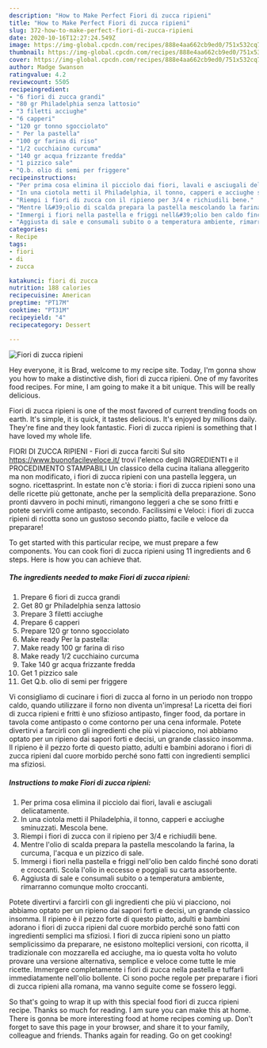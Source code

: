 ```yaml
---
description: "How to Make Perfect Fiori di zucca ripieni"
title: "How to Make Perfect Fiori di zucca ripieni"
slug: 372-how-to-make-perfect-fiori-di-zucca-ripieni
date: 2020-10-16T12:27:24.549Z
image: https://img-global.cpcdn.com/recipes/888e4aa662cb9ed0/751x532cq70/fiori-di-zucca-ripieni-recipe-main-photo.jpg
thumbnail: https://img-global.cpcdn.com/recipes/888e4aa662cb9ed0/751x532cq70/fiori-di-zucca-ripieni-recipe-main-photo.jpg
cover: https://img-global.cpcdn.com/recipes/888e4aa662cb9ed0/751x532cq70/fiori-di-zucca-ripieni-recipe-main-photo.jpg
author: Madge Swanson
ratingvalue: 4.2
reviewcount: 5505
recipeingredient:
- "6 fiori di zucca grandi"
- "80 gr Philadelphia senza lattosio"
- "3 filetti acciughe"
- "6 capperi"
- "120 gr tonno sgocciolato"
- " Per la pastella"
- "100 gr farina di riso"
- "1/2 cucchiaino curcuma"
- "140 gr acqua frizzante fredda"
- "1 pizzico sale"
- "Q.b. olio di semi per friggere"
recipeinstructions:
- "Per prima cosa elimina il picciolo dai fiori, lavali e asciugali delicatamente."
- "In una ciotola metti il Philadelphia, il tonno, capperi e acciughe sminuzzati. Mescola bene."
- "Riempi i fiori di zucca con il ripieno per 3/4 e richiudili bene."
- "Mentre l&#39;olio di scalda prepara la pastella mescolando la farina, la curcuma, l&#39;acqua e un pizzico di sale."
- "Immergi i fiori nella pastella e friggi nell&#39;olio ben caldo finché sono dorati e croccanti. Scola l&#39;olio in eccesso e poggiali su carta assorbente."
- "Aggiusta di sale e consumali subito o a temperatura ambiente, rimarranno comunque molto croccanti."
categories:
- Recipe
tags:
- fiori
- di
- zucca

katakunci: fiori di zucca 
nutrition: 188 calories
recipecuisine: American
preptime: "PT17M"
cooktime: "PT31M"
recipeyield: "4"
recipecategory: Dessert

---
```



![Fiori di zucca ripieni](https://img-global.cpcdn.com/recipes/888e4aa662cb9ed0/751x532cq70/fiori-di-zucca-ripieni-recipe-main-photo.jpg)

Hey everyone, it is Brad, welcome to my recipe site. Today, I'm gonna show you how to make a distinctive dish, fiori di zucca ripieni. One of my favorites food recipes. For mine, I am going to make it a bit unique. This will be really delicious.

Fiori di zucca ripieni is one of the most favored of current trending foods on earth. It's simple, it is quick, it tastes delicious. It's enjoyed by millions daily. They're fine and they look fantastic. Fiori di zucca ripieni is something that I have loved my whole life.

FIORI DI ZUCCA RIPIENI - Fiori di zucca farciti Sul sito https://www.buonofacileveloce.it/ trovi l&#39;elenco degli INGREDIENTI e il PROCEDIMENTO STAMPABILI Un classico della cucina italiana alleggerito ma non modificato, i fiori di zucca ripieni con una pastella leggera, un sogno. ricettasprint. In estate non c&#39;è storia: i fiori di zucca ripieni sono una delle ricette più gettonate, anche per la semplicità della preparazione. Sono pronti davvero in pochi minuti, rimangono leggeri a che se sono fritti e potete servirli come antipasto, secondo. Facilissimi e Veloci: i fiori di zucca ripieni di ricotta sono un gustoso secondo piatto, facile e veloce da preparare!


To get started with this particular recipe, we must prepare a few components. You can cook fiori di zucca ripieni using 11 ingredients and 6 steps. Here is how you can achieve that.

<!--inarticleads1-->

##### The ingredients needed to make Fiori di zucca ripieni:

1. Prepare 6 fiori di zucca grandi
1. Get 80 gr Philadelphia senza lattosio
1. Prepare 3 filetti acciughe
1. Prepare 6 capperi
1. Prepare 120 gr tonno sgocciolato
1. Make ready  Per la pastella:
1. Make ready 100 gr farina di riso
1. Make ready 1/2 cucchiaino curcuma
1. Take 140 gr acqua frizzante fredda
1. Get 1 pizzico sale
1. Get Q.b. olio di semi per friggere


Vi consigliamo di cucinare i fiori di zucca al forno in un periodo non troppo caldo, quando utilizzare il forno non diventa un&#39;impresa! La ricetta dei fiori di zucca ripieni e fritti è uno sfizioso antipasto, finger food, da portare in tavola come antipasto o come contorno per una cena informale. Potete divertirvi a farcirli con gli ingredienti che più vi piacciono, noi abbiamo optato per un ripieno dai sapori forti e decisi, un grande classico insomma. Il ripieno è il pezzo forte di questo piatto, adulti e bambini adorano i fiori di zucca ripieni dal cuore morbido perché sono fatti con ingredienti semplici ma sfiziosi. 

<!--inarticleads2-->

##### Instructions to make Fiori di zucca ripieni:

1. Per prima cosa elimina il picciolo dai fiori, lavali e asciugali delicatamente.
1. In una ciotola metti il Philadelphia, il tonno, capperi e acciughe sminuzzati. Mescola bene.
1. Riempi i fiori di zucca con il ripieno per 3/4 e richiudili bene.
1. Mentre l&#39;olio di scalda prepara la pastella mescolando la farina, la curcuma, l&#39;acqua e un pizzico di sale.
1. Immergi i fiori nella pastella e friggi nell&#39;olio ben caldo finché sono dorati e croccanti. Scola l&#39;olio in eccesso e poggiali su carta assorbente.
1. Aggiusta di sale e consumali subito o a temperatura ambiente, rimarranno comunque molto croccanti.


Potete divertirvi a farcirli con gli ingredienti che più vi piacciono, noi abbiamo optato per un ripieno dai sapori forti e decisi, un grande classico insomma. Il ripieno è il pezzo forte di questo piatto, adulti e bambini adorano i fiori di zucca ripieni dal cuore morbido perché sono fatti con ingredienti semplici ma sfiziosi. I fiori di zucca ripieni sono un piatto semplicissimo da preparare, ne esistono molteplici versioni, con ricotta, il tradizionale con mozzarella ed acciughe, ma io questa volta ho voluto provare una versione alternativa, semplice e veloce come tutte le mie ricette. Immergere completamente i fiori di zucca nella pastella e tuffarli immediatamente nell&#39;olio bollente. Ci sono poche regole per preparare i fiori di zucca ripieni alla romana, ma vanno seguite come se fossero leggi. 

So that's going to wrap it up with this special food fiori di zucca ripieni recipe. Thanks so much for reading. I am sure you can make this at home. There is gonna be more interesting food at home recipes coming up. Don't forget to save this page in your browser, and share it to your family, colleague and friends. Thanks again for reading. Go on get cooking!
